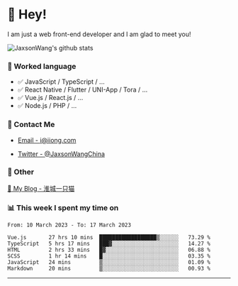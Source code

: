 # 👋 Hey!

I am just a web front-end developer and I am glad to meet you!

![JaxsonWang's github stats](https://github-readme-stats.vercel.app/api?username=JaxsonWang&&show_icons=true&&title_color=1abc9c&&icon_color=1abc9c)


### 📝 Worked language

- ✅ JavaScript / TypeScript / ...
- ✅ React Native / Flutter / UNI-App / Tora / ...
- ✅ Vue.js / React.js / ...
- ✅ Node.js / PHP / ...

### 📮 Contact Me

- [Email - i@iiong.com](mailto:i@iiong.com)

- [Twitter - @JaxsonWangChina](https://twitter.com/JaxsonWangChina)

### 🤪 Other

[📌 My Blog - 淮城一只猫](https://iiong.com)

### 📊 This week I spent my time on

<!--START_SECTION:waka-->

```text
From: 10 March 2023 - To: 17 March 2023

Vue.js       27 hrs 10 mins  ██████████████████▒░░░░░░   73.29 %
TypeScript   5 hrs 17 mins   ███▓░░░░░░░░░░░░░░░░░░░░░   14.27 %
HTML         2 hrs 33 mins   █▓░░░░░░░░░░░░░░░░░░░░░░░   06.88 %
SCSS         1 hr 14 mins    █░░░░░░░░░░░░░░░░░░░░░░░░   03.35 %
JavaScript   24 mins         ▒░░░░░░░░░░░░░░░░░░░░░░░░   01.09 %
Markdown     20 mins         ▒░░░░░░░░░░░░░░░░░░░░░░░░   00.93 %
```

<!--END_SECTION:waka-->

---
